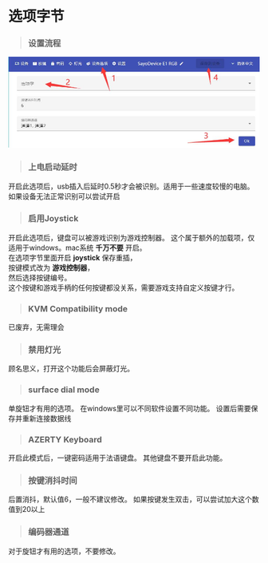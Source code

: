 # 选项字节

> ### 设置流程
![](img/option.jpg)

> ### 上电启动延时
开启此选项后，usb插入后延时0.5秒才会被识别。适用于一些速度较慢的电脑。
如果设备无法正常识别可以尝试开启

> ### 启用Joystick
开启此选项后，键盘可以被游戏识别为游戏控制器。
这个属于额外的加载项，仅适用于windows。mac系统 **千万不要** 开启。  
在选项字节里面开启 **joystick** 保存重插，  
按键模式改为 **游戏控制器**，  
然后选择按键编号。  
这个按键和游戏手柄的任何按键都没关系，需要游戏支持自定义按键才行。  

> ### KVM Compatibility mode
已废弃，无需理会

> ### 禁用灯光
顾名思义，打开这个功能后会屏蔽灯光。

> ### surface dial mode
单旋钮才有用的选项。
在windows里可以不同软件设置不同功能。
设置后需要保存并重新连接数据线

> ### AZERTY Keyboard
开启此模式后，一键密码适用于法语键盘。
其他键盘不要开启此功能。

> ### 按键消抖时间
后置消抖，默认值6，一般不建议修改。
如果按键发生双击，可以尝试加大这个数值到20以上

> ### 编码器通道
对于旋钮才有用的选项，不要修改。
